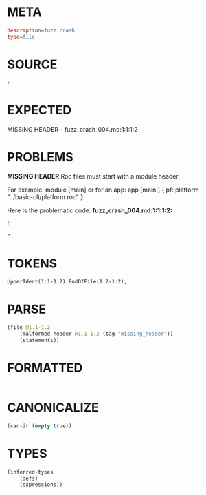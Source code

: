 # META
~~~ini
description=fuzz crash
type=file
~~~
# SOURCE
~~~roc
F
~~~
# EXPECTED
MISSING HEADER - fuzz_crash_004.md:1:1:1:2
# PROBLEMS
**MISSING HEADER**
Roc files must start with a module header.

For example:
        module [main]
or for an app:
        app [main!] { pf: platform "../basic-cli/platform.roc" }

Here is the problematic code:
**fuzz_crash_004.md:1:1:1:2:**
```roc
F
```
^


# TOKENS
~~~zig
UpperIdent(1:1-1:2),EndOfFile(1:2-1:2),
~~~
# PARSE
~~~clojure
(file @1.1-1.2
	(malformed-header @1.1-1.2 (tag "missing_header"))
	(statements))
~~~
# FORMATTED
~~~roc

~~~
# CANONICALIZE
~~~clojure
(can-ir (empty true))
~~~
# TYPES
~~~clojure
(inferred-types
	(defs)
	(expressions))
~~~
